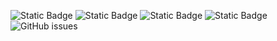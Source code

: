 ![Static Badge](https://img.shields.io/badge/blacklists-60-000000) ![Static Badge](https://img.shields.io/badge/blacklisted-2524213-cc0000) ![Static Badge](https://img.shields.io/badge/whitelisted-2244-00CC00) ![Static Badge](https://img.shields.io/badge/streaming_blacklist-28107-000000) ![GitHub issues](https://img.shields.io/github/issues/fabriziosalmi/blacklists)
